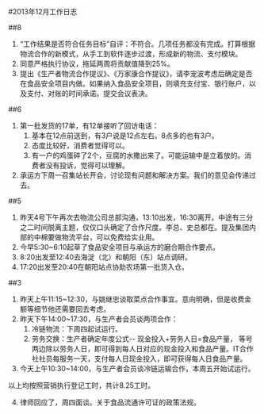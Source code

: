 #2013年12月工作日志

##8
1. “工作结果是否符合任务目标”自评：不符合。几项任务都没有完成。打算根据物流合作的新模式，从手工到软件逐步过渡，形成新的物流、支付模块。
2. 同意严格执行协议，拖延两周将贡献值降到25%。
3. 提出《生产者物流合作提议》、《万家康合作提议》，请李宠波考虑后确定是否在食品安全项目内做。如果纳入食品安全项目，则填充支付宝、银行账户，以及支付、对账的时间承诺。提交会议表决。

##6
1. 第一批发货的17单，有12单接听了回访电话：
	1. 基本在12点前送到，有3户说是12点左右。8点多的也有3户。
	2. 态度比较好，消费者觉得可以。
	3. 有一户的鸡蛋碎了2个，豆腐的水撒出来了。可能运输中是立着放的。消费者没有投诉，觉得可以理解。
2. 承运方下周一召集站长开会，讨论现有问题和解决方案。我们的意见会传递过去。

##5
1. 昨天4号下午再次去物流公司总部沟通，13:10出发，16:30离开。中途有三分之二时间脱离主题，仅仅口头确定了合作尺度。李总、史总都在。提及集团内部的中棉要做物流平台，可以免费给实业用。
2. 今早5:30~6:10起草了食品安全项目与承运方的磨合期合作要点。
3. 8:20出发至12:40去海淀（北）和朝阳（东）站点调研。
4. 17:20出发至20:40在朝阳站点协助农场第一批货入仓。

##3
1. 昨天上午11:15~12:30，与姚继忠谈取菜点合作事宜。意向明确，但是收费金额等细节他还需要回去考虑。
2. 昨天下午14:00~17:30，与生产者会员谈两项合作：
	1. 冷链物流：下周四起试运行。
	2. 劳务交换：生产者确定年度公式--  现金投入+劳务人日=食品产量， 等号两边除以劳务人日，即可得到每人日对应的现金投入和食品产量。IT合作社社员每服务一天，支付每人日现金投入，即可获得每人日食品产量。
3. 今天上午10:30~14:00，与生产者会员谈冷链运输合作，本周五开始试运行。

以上均按照营销执行登记工时，共计8.25工时。

4. 律师回应了，周四面谈。关于食品流通许可证的政策法规。